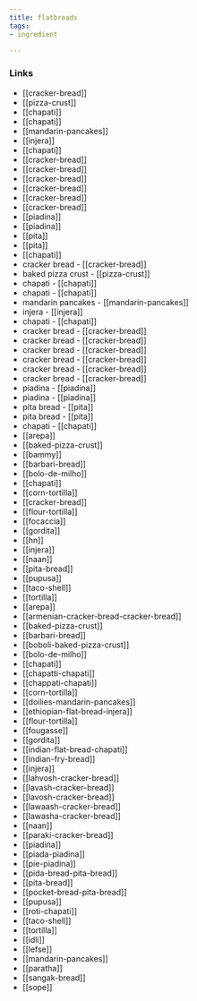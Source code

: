 ```yaml
---
title: flatbreads
tags:
- ingredient

---
```



### Links

* [[cracker-bread]]
* [[pizza-crust]]
* [[chapati]]
* [[chapati]]
* [[mandarin-pancakes]]
* [[injera]]
* [[chapati]]
* [[cracker-bread]]
* [[cracker-bread]]
* [[cracker-bread]]
* [[cracker-bread]]
* [[cracker-bread]]
* [[cracker-bread]]
* [[piadina]]
* [[piadina]]
* [[pita]]
* [[pita]]
* [[chapati]]
* cracker bread - [[cracker-bread]]
* baked pizza crust - [[pizza-crust]]
* chapati - [[chapati]]
* chapati - [[chapati]]
* mandarin pancakes - [[mandarin-pancakes]]
* injera - [[injera]]
* chapati - [[chapati]]
* cracker bread - [[cracker-bread]]
* cracker bread - [[cracker-bread]]
* cracker bread - [[cracker-bread]]
* cracker bread - [[cracker-bread]]
* cracker bread - [[cracker-bread]]
* cracker bread - [[cracker-bread]]
* piadina - [[piadina]]
* piadina - [[piadina]]
* pita bread - [[pita]]
* pita bread - [[pita]]
* chapati - [[chapati]]
* [[arepa]]
* [[baked-pizza-crust]]
* [[bammy]]
* [[barbari-bread]]
* [[bolo-de-milho]]
* [[chapati]]
* [[corn-tortilla]]
* [[cracker-bread]]
* [[flour-tortilla]]
* [[focaccia]]
* [[gordita]]
* [[hn]]
* [[injera]]
* [[naan]]
* [[pita-bread]]
* [[pupusa]]
* [[taco-shell]]
* [[tortilla]]
* [[arepa]]
* [[armenian-cracker-bread-cracker-bread]]
* [[baked-pizza-crust]]
* [[barbari-bread]]
* [[boboli-baked-pizza-crust]]
* [[bolo-de-milho]]
* [[chapati]]
* [[chapatti-chapati]]
* [[chappati-chapati]]
* [[corn-tortilla]]
* [[doilies-mandarin-pancakes]]
* [[ethiopian-flat-bread-injera]]
* [[flour-tortilla]]
* [[fougasse]]
* [[gordita]]
* [[indian-flat-bread-chapati]]
* [[indian-fry-bread]]
* [[injera]]
* [[lahvosh-cracker-bread]]
* [[lavash-cracker-bread]]
* [[lavosh-cracker-bread]]
* [[lawaash-cracker-bread]]
* [[lawasha-cracker-bread]]
* [[naan]]
* [[paraki-cracker-bread]]
* [[piadina]]
* [[piada-piadina]]
* [[pie-piadina]]
* [[pida-bread-pita-bread]]
* [[pita-bread]]
* [[pocket-bread-pita-bread]]
* [[pupusa]]
* [[roti-chapati]]
* [[taco-shell]]
* [[tortilla]]
* [[idli]]
* [[lefse]]
* [[mandarin-pancakes]]
* [[paratha]]
* [[sangak-bread]]
* [[sope]]

